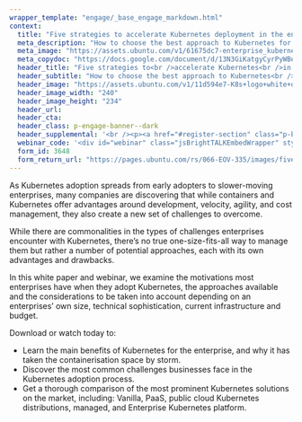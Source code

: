 ```yaml
---
wrapper_template: "engage/_base_engage_markdown.html"
context:
  title: "Five strategies to accelerate Kubernetes deployment in the enterprise"
  meta_description: "How to choose the best approach to Kubernetes for your business"
  meta_image: "https://assets.ubuntu.com/v1/61675dc7-enterprise_kubernetes.jpg"
  meta_copydoc: "https://docs.google.com/document/d/13N3GiKatgyCyrPyWBer3hTsJHoS7J0H51hVTJC8GAc4/edit"
  header_title: "Five strategies to<br />accelerate Kubernetes<br />in the enterprise"
  header_subtitle: "How to choose the best approach to Kubernetes<br />for your business"
  header_image: "https://assets.ubuntu.com/v1/11d594e7-K8s+logo+white+outline.svg"
  header_image_width: "240"
  header_image_height: "234"
  header_url:
  header_cta:
  header_class: p-engage-banner--dark
  header_supplemental: '<br /><p><a href="#register-section" class="p-button--positive">Download the whitepaper</a> <a href="#webinar" class="p-button--neutral">Watch the webinar</a></p>'
  webinar_code: '<div id="webinar" class="jsBrightTALKEmbedWrapper" style="width:100%; height:100%; position:relative;background: #ffffff;"><script class="jsBrightTALKEmbedConfig" type="application/json">{ "channelId" : 6793, "language": "en-US", "commId" : 435999, "displayMode" : "standalone", "height" : "auto" }</script><script src="https://www.brighttalk.com/clients/js/player-embed/player-embed.js" class="jsBrightTALKEmbed"></script></div>'
  form_id: 3648
  form_return_url: "https://pages.ubuntu.com/rs/066-EOV-335/images/five-kubernetes-strategies-enterprise.pdf"
---
```


As Kubernetes adoption spreads from early adopters to slower-moving enterprises, many companies are discovering that while containers and Kubernetes offer advantages around development, velocity, agility, and cost management, they also create a new set of challenges to overcome.

While there are commonalities in the types of challenges enterprises encounter with Kubernetes, there’s no true one-size-fits-all way to manage them but rather a number of potential approaches, each with its own advantages and drawbacks.

In this white paper and webinar, we examine the motivations most enterprises have when they adopt Kubernetes, the approaches available and the considerations to be taken into account depending on an enterprises’ own size, technical sophistication, current infrastructure and budget.

Download or watch today to:

<ul class="p-list">
  <li class="p-list__item is-ticked">Learn the main benefits of Kubernetes for the enterprise, and why it has taken the containerisation space by storm.</li>
  <li class="p-list__item is-ticked">Discover the most common challenges businesses face in the Kubernetes adoption process.</li>
  <li class="p-list__item is-ticked">Get a thorough comparison of the most prominent Kubernetes solutions on the market, including: Vanilla, PaaS, public cloud Kubernetes distributions, managed, and Enterprise Kubernetes platform.</li>
</ul>
